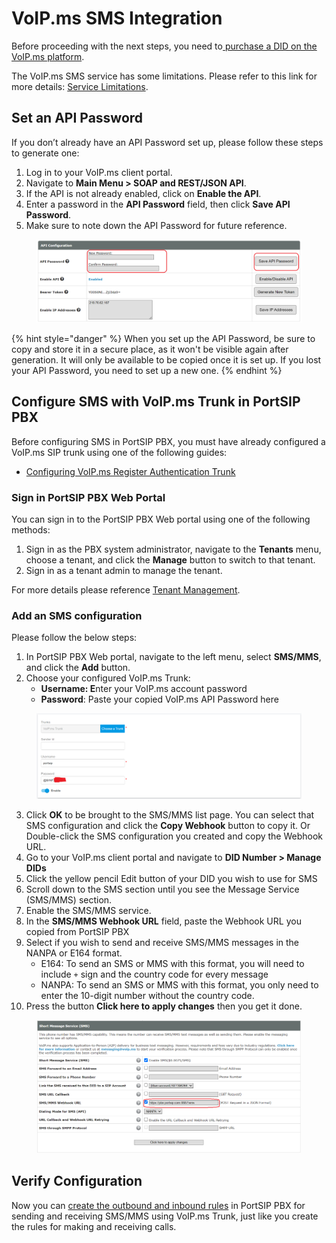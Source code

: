 # VoIP.ms SMS Integration

Before proceeding with the next steps, you need to[ purchase a DID on the VoIP.ms platform](purchase-a-did-on-voip.ms.md).

The VoIP.ms SMS service has some limitations. Please refer to this link for more details: [Service Limitations](https://wiki.voip.ms/article/SMS-MMS#Service\_Limitations).

## Set an API Password

If you don’t already have an API Password set up, please follow these steps to generate one:

1. Log in to your VoIP.ms client portal.
2. Navigate to **Main Menu > SOAP and REST/JSON API**.
3. If the API is not already enabled, click on **Enable the API**.
4. Enter a password in the **API Password** field, then click **Save API Password**.
5. Make sure to note down the API Password for future reference.

<figure><img src="../../../.gitbook/assets/voip.ms-flig12.png" alt=""><figcaption></figcaption></figure>

{% hint style="danger" %}
When you set up the API Password, be sure to copy and store it in a secure place, as it won't be visible again after generation. It will only be available to be copied once it is set up. If you lost your API Password, you need to set up a new one.
{% endhint %}

## Configure SMS with VoIP.ms Trunk in PortSIP PBX

Before configuring SMS in PortSIP PBX, you must have already configured a VoIP.ms SIP trunk using one of the following guides:

* [Configuring VoIP.ms Register Authentication Trunk](configuring-voip.ms-register-based-trunk.md)

### Sign in PortSIP PBX Web Portal

You can sign in to the PortSIP PBX Web portal using one of the following methods:

1. Sign in as the PBX system administrator, navigate to the **Tenants** menu, choose a tenant, and click the **Manage** button to switch to that tenant.
2. Sign in as a tenant admin to manage the tenant.

For more details please reference [Tenant Management](../../portsip-pbx-administration-guide/3-tenant-management.md).

### Add an SMS configuration

Please follow the below steps:

1. In PortSIP PBX Web portal, navigate to the left menu, select **SMS/MMS**, and click the **Add** button.&#x20;
2. Choose your configured VoIP.ms Trunk:
   * **Username: E**nter your VoIP.ms account password
   * **Password**: Paste your copied VoIP.ms API Password here

<figure><img src="../../../.gitbook/assets/voip.ms-flig14.png" alt=""><figcaption></figcaption></figure>

3. Click **OK** to be brought to the SMS/MMS list page. You can select that SMS configuration and click the **Copy Webhook** button to copy it. Or Double-click the SMS configuration you created and copy the Webhook URL.
4. Go to your VoIP.ms client portal and navigate to **DID Number > Manage DIDs**
5. Click the yellow pencil Edit button of your DID you wish to use for SMS
6. &#x20;Scroll down to the SMS section until you see the Message Service (SMS/MMS) section.
7. Enable the SMS/MMS service.
8. In the **SMS/MMS Webhook URL** field, paste the Webhook URL you copied from PortSIP PBX
9. Select if you wish to send and receive SMS/MMS messages in the NANPA or E164 format.
   * E164: To send an SMS or MMS with this format, you will need to include `+` sign and the country code for every message
   * NANPA: To send an SMS or MMS with this format, you only need to enter the 10-digit number without the country code.
10. Press the button **Click here to apply changes** then you get it done.

<figure><img src="../../../.gitbook/assets/voip.ms-flig13.png" alt=""><figcaption></figcaption></figure>

## Verify Configuration

Now you can [create the outbound and inbound rules](configuring-outbound-and-inbound-calls.md) in PortSIP PBX for sending and receiving SMS/MMS using VoIP.ms Trunk, just like you create the rules for making and receiving calls.

